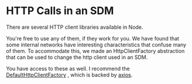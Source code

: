 # HTTP Calls in an SDM

There are several HTTP client libraries available in Node.

You're free to use any of them, if they work for you. We have found that some
internal networks have interesting characteristics that confuse many of them. To
accommodate this, we made an HttpClientFactory abstraction that can be used to change
the http client used in an SDM.

You have access to these as well. I recommend the [DefaultHttpClientFactory][apidoc-dhcf]
, which is backed by [axios][].

[apidoc-dhcf]: https://atomist.github.io/automation-client/modules/_spi_http_httpclient_.html#defaulthttpclientoptions (API Doc for DefaultHttpClientFactory)
[axios]: https://www.npmjs.com/package/axios (npm package Axios)
